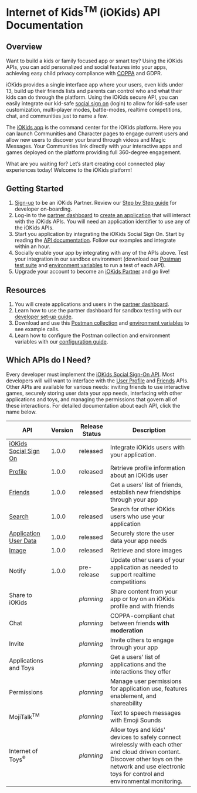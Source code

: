 # Internet of Kids<sup>TM</sup> (iOKids) API Documentation

## Overview
Want to build a kids or family focused app or smart toy? Using the iOKids APIs, you can add personalized and social 
features into your apps, achieving easy child privacy compliance with [COPPA](https://www.ftc.gov/enforcement/rules/rulemaking-regulatory-reform-proceedings/childrens-online-privacy-protection-rule)
 and GDPR. 

iOKids provides a single interface app where your users, even kids under 13, build up their friends lists and parents 
can control who and what their kids can do through the platform. Using the iOKids secure API, you can easily integrate 
our kid-safe [social sign on](/iOKids-SSO.md) (login) to allow for kid-safe user customization, multi-player modes, 
battle-modes, realtime competitions, chat, and communities just to name a few.

The [iOKids app](https://iokids.net/pages/download-iokids) is the command center for the iOKids platform. Here you can 
launch Communities and Character pages to engage current users and allow new users to discover your brand through videos 
and Magic Messages. Your Communities link directly with your interactive apps and games deployed on the platform 
providing full 360-degree engagement. 

What are you waiting for? Let’s start creating cool connected play experiences today! Welcome to the iOKids platform!

## Getting Started
1. [Sign-up](https://partner.iokids.net) to be an iOKids Partner. Review our <a href="iOKids-Developer-Setup.pdf" download>Step 
by Step guide</a> for developer on-boarding.
2. Log-in to the [partner dashboard](https://partner.iokids.net/) to [create an application](/CreateAnApplication.md) 
that will interact with the iOKids APIs. You will need an application identifier to use any of the iOKids APIs.
3. Start you application by integrating the iOKids Social Sign On. Start by reading the 
[API documentation](/iOKids-SSO.md). Follow our examples and integrate within an hour.
4. Socially enable your app by integrating with any of the APIs above. Test your integration in our sandbox environment 
(download our <a href="iOKids-APIs.postman_collection.json" download>Postman test suite</a> and 
<a href="iOKids-APIs.postman_environment.json">environment variables</a> to run a test of each API). 
5. Upgrade your account to become an [iOKids Partner](https://iokids.net/partners) and go live!

## Resources

1. You will create applications and users in the [partner dashboard](https://partner.iokids.net/).
2. Learn how to use the partner dashboard for sandbox testing with our <a href="iOKids-Developer-Setup.pdf" download>developer set-up guide</a>.
3. Download and use this <a href="iOKids-APIs.postman_collection.json" download>Postman collection</a> and 
<a href="iOKids-APIs.postman_environment.json" download>environment variables</a> to see example calls. 
4. Learn how to configure the Postman collection and environment variables with our 
<a href="Configure-Postman-for-iOKids.pdf" download>configuration guide</a>.

## Which APIs do I Need?
Every developer must implement the [iOKids Social Sign-On API](/iOKids-SSO.md). Most developers will will want to interface
with the [User Profile](https://app.swaggerhub.com/apis/iOKids/Profile/1.0.0) and [Friends](https://app.swaggerhub.com/apis/iOKids/Friends/1.0.0) APIs. Other APIs are available for various needs: 
inviting friends to use interactive games, securely storing user data your app needs, interfacing with other applications 
and toys, and managing the permissions that govern all of these interactions. For detailed documentation about each API, 
click the name below. 

| API | Version | Release Status | Description |
| --- | ------- | ------ | ----------- |
| [iOKids <br />Social Sign On](/iOKids-SSO.md) | 1.0.0 | released | Integrate iOKids users with your application. |
| [Profile](https://app.swaggerhub.com/apis/iOKids/Profile/1.0.0) | 1.0.0 | released | Retrieve profile information about an iOKids user |
| [Friends](https://app.swaggerhub.com/apis/iOKids/Friends/1.0.0) | 1.0.0 | released | Get a users' list of friends, establish new friendships through your app |
| [Search](/https://app.swaggerhub.com/apis/iOKids/Search/1.0.0) | 1.0.0 | released | Search for other iOKids users who use your application |
| [Application User Data](/ApplicationData.md) | 1.0.0 | released | Securely store the user data your app needs |
| [Image](https://app.swaggerhub.com/apis/iOKids/Image/1.0.0) | 1.0.0 | released | Retrieve and store images |
| Notify | 1.0.0 | pre-release | Update other users of your application as needed to support realtime competitions |
| Share to iOKids |  | *planning* | Share content from your app or toy on an iOKids profile and with friends |
| Chat |   | *planning* | COPPA-compliant chat between friends **with moderation** |
| Invite |  | *planning* | Invite others to engage through your app |
| Applications and Toys |  | *planning* | Get a users' list of applications and the interactions they offer |
| Permissions |  | *planning* | Manage user permissions for application use, features enablement, and shareability |
| MojiTalk<sup>TM</sup> |  | *planning* | Text to speech messages with Emoji Sounds |
| Internet of Toys<sup>&reg;</sup> |  | *planning* | Allow toys and kids' devices to safely connect wirelessly with each other and cloud driven content. Discover other toys on the network and use electronic toys for control and environmental monitoring. |


